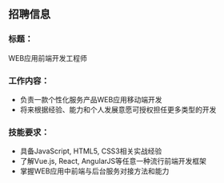 ## 招聘信息


### 标题：
WEB应用前端开发工程师

### 工作内容：
- 负责一款个性化服务产品WEB应用移动端开发
- 将来根据经验、能力和个人发展意愿可授权担任更多类型的开发

### 技能要求：
- 具备JavaScript, HTML5, CSS3相关实战经验
- 了解Vue.js, React, AngularJS等任意一种流行前端开发框架
- 掌握WEB应用中前端与后台服务对接方法和能力

